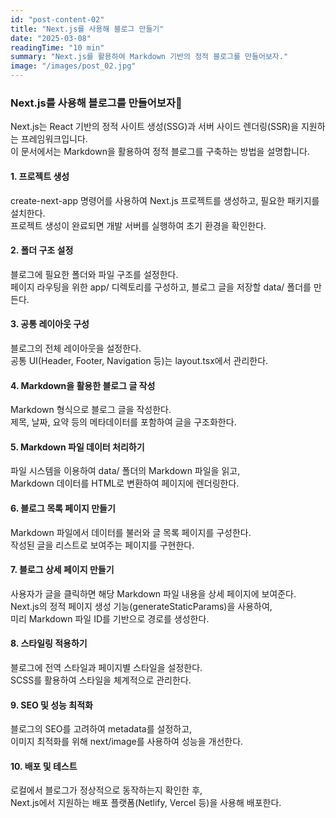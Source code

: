 ```yaml
---
id: "post-content-02"
title: "Next.js를 사용해 블로그 만들기"
date: "2025-03-08"
readingTime: "10 min"
summary: "Next.js를 활용하여 Markdown 기반의 정적 블로그를 만들어보자."
image: "/images/post_02.jpg"
---
```


### Next.js를 사용해 블로그를 만들어보자🚀

Next.js는 React 기반의 정적 사이트 생성(SSG)과 서버 사이드 렌더링(SSR)을 지원하는 프레임워크입니다.  
이 문서에서는 Markdown을 활용하여 정적 블로그를 구축하는 방법을 설명합니다.  

#### 1. 프로젝트 생성

create-next-app 명령어를 사용하여 Next.js 프로젝트를 생성하고, 필요한 패키지를 설치한다.  
프로젝트 생성이 완료되면 개발 서버를 실행하여 초기 환경을 확인한다.

#### 2. 폴더 구조 설정

블로그에 필요한 폴더와 파일 구조를 설정한다.  
페이지 라우팅을 위한 app/ 디렉토리를 구성하고, 블로그 글을 저장할 data/ 폴더를 만든다.

#### 3. 공통 레이아웃 구성

블로그의 전체 레이아웃을 설정한다.  
공통 UI(Header, Footer, Navigation 등)는 layout.tsx에서 관리한다. 

#### 4.  Markdown을 활용한 블로그 글 작성

Markdown 형식으로 블로그 글을 작성한다.  
제목, 날짜, 요약 등의 메타데이터를 포함하여 글을 구조화한다.

#### 5. Markdown 파일 데이터 처리하기

파일 시스템을 이용하여 data/ 폴더의 Markdown 파일을 읽고,  
Markdown 데이터를 HTML로 변환하여 페이지에 렌더링한다.

#### 6. 블로그 목록 페이지 만들기

Markdown 파일에서 데이터를 불러와 글 목록 페이지를 구성한다.  
작성된 글을 리스트로 보여주는 페이지를 구현한다.

#### 7. 블로그 상세 페이지 만들기

사용자가 글을 클릭하면 해당 Markdown 파일 내용을 상세 페이지에 보여준다.  
Next.js의 정적 페이지 생성 기능(generateStaticParams)을 사용하여,  
미리 Markdown 파일 ID를 기반으로 경로를 생성한다.

#### 8.  스타일링 적용하기

블로그에 전역 스타일과 페이지별 스타일을 설정한다.  
SCSS를 활용하여 스타일을 체계적으로 관리한다.

#### 9. SEO 및 성능 최적화

블로그의 SEO를 고려하여 metadata를 설정하고,  
이미지 최적화를 위해 next/image를 사용하여 성능을 개선한다.

#### 10. 배포 및 테스트

로컬에서 블로그가 정상적으로 동작하는지 확인한 후,  
Next.js에서 지원하는 배포 플랫폼(Netlify, Vercel 등)을 사용해 배포한다.
